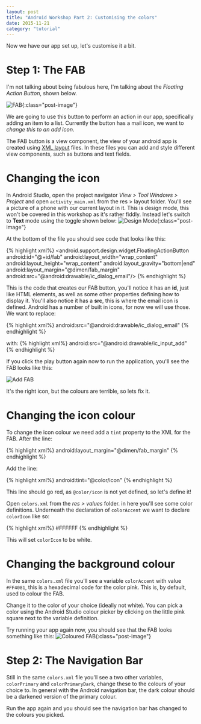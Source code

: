 ```yaml
---
layout: post
title: "Android Workshop Part 2: Customising the colors"
date: 2015-11-21
category: "tutorial"
---
```


Now we have our app set up, let's customise it a bit.

Step 1: The FAB
==================

I'm not talking about being fabulous here, I'm talking about the *Floating Action Button*, shown below.

![FAB]({{site.url}}/images/posts/AndroidWorkshops/FAB.png){:class="post-image"}

We are going to use this button to perform an action in our app, specifically adding an item to a list.
Currently the button has a mail icon, we want to *change this to an add icon*.

The FAB button is a view component, the view of your android app is created using
[XML layout](http://developer.android.com/guide/topics/ui/declaring-layout.html) files. In these files you can add 
and style different view components, such as buttons and text fields.

Changing the icon
==================

In Android Studio, open the project navigator *View > Tool Windows > Project* and
open `activity_main.xml` from the res > layout folder. You'll see a picture of a phone with our current layout in it.
 This is design mode, this won't be covered in this workshop as it's rather fiddly. Instead let's switch to **Text** 
 mode using the toggle shown below:
![Design Mode]({{site.url}}/images/posts/AndroidWorkshops/DesignMode.png){:class="post-image"}

At the bottom of the file you should see code that looks like this:

{% highlight xml%}
<android.support.design.widget.FloatingActionButton
        android:id="@+id/fab"
        android:layout_width="wrap_content"
        android:layout_height="wrap_content"
        android:layout_gravity="bottom|end"
        android:layout_margin="@dimen/fab_margin"
        android:src="@android:drawable/ic_dialog_email"/>
{% endhighlight %}

This is the code that creates our FAB button, you'll notice it has an **id**, just like HTML elements, as
well as some other properties defining how to display it. You'll also notice it has a **src**, this is where
the email icon is defined. Android has a number of built in icons, for now we will use those. We want to
replace:

{% highlight xml%}
android:src="@android:drawable/ic_dialog_email"
{% endhighlight %}

with:
{% highlight xml%}
android:src="@android:drawable/ic_input_add"
{% endhighlight %}

If you click the play button again now to run the application, you'll see the FAB looks like this:

![Add FAB]({{site.url}}/images/posts/AndroidWorkshops/AddFAB.png)

It's the right icon, but the colours are terrible, so lets fix it.

Changing the icon colour
==================

To change the icon colour we need add a `tint` property to the XML for the FAB. After the line:

{% highlight xml%}
android:layout_margin="@dimen/fab_margin"
{% endhighlight %}

Add the line:

{% highlight xml%}
android:tint="@color/icon"
{% endhighlight %}

This line should go red, as `@color/icon` is not yet defined, so let's define it!

Open `colors.xml` from the *res > values* folder. in here you'll see some color definitions.
Underneath the declaration of `colorAccent` we want to declare `colorIcon` like so:

{% highlight xml%}
<color name="colorIcon">#FFFFFF</color>
{% endhighlight %}

This will set `colorIcon` to be white.

Changing the background colour
==================

In the same `colors.xml` file you'll see a variable `colorAccent`
with value `#FF4081`, this is a hexadecimal code for the color pink. This is, by default, used to colour the FAB.

Change it to the color of your choice (ideally not white). You can pick a color using the Android Studio colour 
picker by clicking on the little pink square next to the variable definition.

Try running your app again now, you should see that the FAB looks something like this:
![Coloured FAB]({{site.url}}/images/posts/AndroidWorkshops/FABColoured.png){:class="post-image"}

Step 2: The Navigation Bar
==================

Still in the same `colors.xml` file you'll see a two other variables, `colorPrimary` and  `colorPrimaryDark`, change 
these to the colours of your choice to. In general with the Android navigation bar, the dark colour should be a 
darkened version of the primary colour.

Run the app again and you should see the navigation bar has changed to the colours you picked.